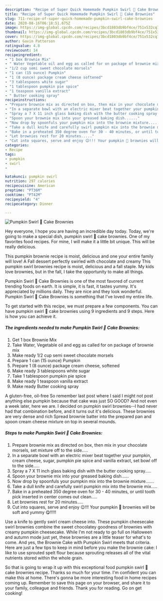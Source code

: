 ```yaml
---
description: "Recipe of Super Quick Homemade Pumpkin Swirl 🎃 Cake Brownies"
title: "Recipe of Super Quick Homemade Pumpkin Swirl 🎃 Cake Brownies"
slug: 711-recipe-of-super-quick-homemade-pumpkin-swirl-cake-brownies
date: 2020-08-16T06:18:51.675Z
image: https://img-global.cpcdn.com/recipes/3bcd1803db9bf4ce/751x532cq70/pumpkin-swirl-🎃-cake-brownies-recipe-main-photo.jpg
thumbnail: https://img-global.cpcdn.com/recipes/3bcd1803db9bf4ce/751x532cq70/pumpkin-swirl-🎃-cake-brownies-recipe-main-photo.jpg
cover: https://img-global.cpcdn.com/recipes/3bcd1803db9bf4ce/751x532cq70/pumpkin-swirl-🎃-cake-brownies-recipe-main-photo.jpg
author: Gavin Patterson
ratingvalue: 4.8
reviewcount: 14
recipeingredient:
- "1 box Brownie Mix"
- " Water Vegetable oil and egg as called for on package of brownie mix"
- "1/2 cup semi sweet chocolate morsels"
- "1 can (15 ounce) Pumpkin"
- "1 (8 ounce) package cream cheese softened"
- "3 tablespoons white sugar"
- "1 tablespoon pumpkin pie spice"
- "1 teaspoon vanilla extract"
- " Butter cooking spray"
recipeinstructions:
- "Prepare brownie mix as directed on box, then mix in your chocolate morsels, set mixture off to the side....."
- "In a separate bowl with an electric mixer beat together your pumpkin, cream cheese, sugar, pumpkin pie spice and vanilla extract, set bowl off to the side....."
- "Spray a 7 X 11 inch glass baking dish with the butter cooking spray....."
- "Spoon your brownie mix into your greased baking dish......"
- "Now drop by spoonfuls your pumpkin mix into the brownie mixture......."
- "Take a dull knife and carefully swirl pumpkin mix into the brownie mix....."
- "Bake in a preheated 350 degree oven for 30 - 40 minutes, or until tooth pick inserted in center comes out clean....."
- "Let brownies rest for 20 minutes....."
- "Cut into squares, serve and enjoy 😉!!! Your pumpkin 🎃 brownies will be soft and yummy 😋!!!!!"
categories:
- Recipe
tags:
- pumpkin
- swirl
- 

katakunci: pumpkin swirl  
nutrition: 297 calories
recipecuisine: American
preptime: "PT36M"
cooktime: "PT42M"
recipeyield: "4"
recipecategory: Dinner

---
```



![Pumpkin Swirl 🎃 Cake Brownies](https://img-global.cpcdn.com/recipes/3bcd1803db9bf4ce/751x532cq70/pumpkin-swirl-🎃-cake-brownies-recipe-main-photo.jpg)

Hey everyone, I hope you are having an incredible day today. Today, we're going to make a special dish, pumpkin swirl 🎃 cake brownies. One of my favorites food recipes. For mine, I will make it a little bit unique. This will be really delicious.

This pumpkin brownie recipe is moist, delicious and one your entire family will love! A Fall dessert perfectly swirled with chocolate and creamy This pumpkin swirl brownies recipe is moist, delicious and a fall staple. My kids love brownies, but in the fall, I take the opportunity to make all things.

Pumpkin Swirl 🎃 Cake Brownies is one of the most favored of current trending foods on earth. It is simple, it is fast, it tastes yummy. It's appreciated by millions daily. They are nice and they look wonderful. Pumpkin Swirl 🎃 Cake Brownies is something that I've loved my entire life.


To get started with this recipe, we must prepare a few components. You can have pumpkin swirl 🎃 cake brownies using 9 ingredients and 9 steps. Here is how you can achieve it.

<!--inarticleads1-->

##### The ingredients needed to make Pumpkin Swirl 🎃 Cake Brownies:

1. Get 1 box Brownie Mix
1. Take  Water, Vegetable oil and egg as called for on package of brownie mix
1. Make ready 1/2 cup semi sweet chocolate morsels
1. Prepare 1 can (15 ounce) Pumpkin
1. Prepare 1 (8 ounce) package cream cheese, softened
1. Make ready 3 tablespoons white sugar
1. Take 1 tablespoon pumpkin pie spice
1. Make ready 1 teaspoon vanilla extract
1. Make ready  Butter cooking spray


A gluten-free, oil-free So remember last post where I said I might not post anything else pumpkin because that cake was just SO GOOD? And not even a week later, here we are. I decided on pumpkin swirl brownies--I had never had that combination before, and it turns out it&#39;s delicious. These brownies are very dense and rich Spread brownie batter into the prepared pan and spoon cream cheese mixture on top in several mounds. 

<!--inarticleads2-->

##### Steps to make Pumpkin Swirl 🎃 Cake Brownies:

1. Prepare brownie mix as directed on box, then mix in your chocolate morsels, set mixture off to the side.....
1. In a separate bowl with an electric mixer beat together your pumpkin, cream cheese, sugar, pumpkin pie spice and vanilla extract, set bowl off to the side.....
1. Spray a 7 X 11 inch glass baking dish with the butter cooking spray.....
1. Spoon your brownie mix into your greased baking dish......
1. Now drop by spoonfuls your pumpkin mix into the brownie mixture.......
1. Take a dull knife and carefully swirl pumpkin mix into the brownie mix.....
1. Bake in a preheated 350 degree oven for 30 - 40 minutes, or until tooth pick inserted in center comes out clean.....
1. Let brownies rest for 20 minutes.....
1. Cut into squares, serve and enjoy 😉!!! Your pumpkin 🎃 brownies will be soft and yummy 😋!!!!!


Use a knife to gently swirl cream cheese into. These pumpkin cheesecake swirl brownies combine the sweet chocolatey goodness of brownies with creamy pumpkin cheesecake. While I&#39;m not ready to go full on Halloween and autumn mode just yet, these brownies are a little teaser for what&#39;s to come. And yes, the Brownie Cake with Pumpkin Swirl meets that criteria. Here are just a few tips to keep in mind before you make the brownie cake: I like to use sprouted spelt flour because sprouting releases all of the vital nutrients stored within the whole grain. 

So that is going to wrap it up with this exceptional food pumpkin swirl 🎃 cake brownies recipe. Thanks so much for your time. I'm confident you can make this at home. There's gonna be more interesting food in home recipes coming up. Remember to save this page on your browser, and share it to your family, colleague and friends. Thank you for reading. Go on get cooking!
